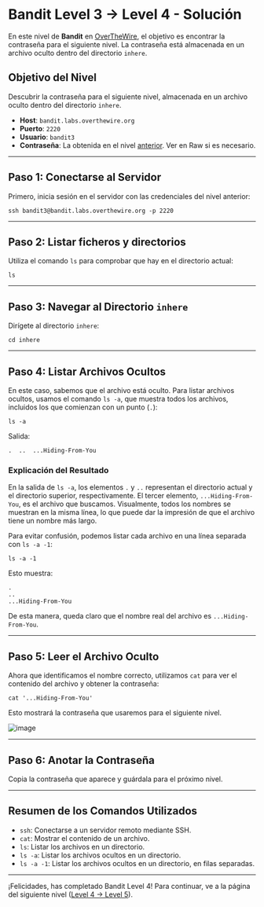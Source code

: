 # Bandit Level 3 -> Level 4 - Solución

En este nivel de **Bandit** en [OverTheWire](https://overthewire.org/wargames/bandit/bandit4.html), el objetivo es encontrar la contraseña para el siguiente nivel. La contraseña está almacenada en un archivo oculto dentro del directorio `inhere`.

## Objetivo del Nivel
Descubrir la contraseña para el siguiente nivel, almacenada en un archivo oculto dentro del directorio `inhere`.

- **Host**: `bandit.labs.overthewire.org`
- **Puerto**: `2220`
- **Usuario**: `bandit3`
- **Contraseña**: La obtenida en el nivel [anterior](/Bandit3/Readme.md). Ver en Raw si es necesario. <!-- MNk8KNH3Usiio41PRUEoDFPqfxLPlSmx -->

---

## Paso 1: Conectarse al Servidor
Primero, inicia sesión en el servidor con las credenciales del nivel anterior:

```
ssh bandit3@bandit.labs.overthewire.org -p 2220
```

---

## Paso 2: Listar ficheros y directorios
Utiliza el comando `ls` para comprobar que hay en el directorio actual:

```
ls
```

---

## Paso 3: Navegar al Directorio `inhere`
Dirígete al directorio `inhere`:

```
cd inhere
```

---

## Paso 4: Listar Archivos Ocultos
En este caso, sabemos que el archivo está oculto. Para listar archivos ocultos, usamos el comando `ls -a`, que muestra todos los archivos, incluidos los que comienzan con un punto (`.`):

```
ls -a
```

Salida:

```
.  ..  ...Hiding-From-You
```

### Explicación del Resultado
En la salida de `ls -a`, los elementos `.` y `..` representan el directorio actual y el directorio superior, respectivamente. El tercer elemento, `...Hiding-From-You`, es el archivo que buscamos. Visualmente, todos los nombres se muestran en la misma línea, lo que puede dar la impresión de que el archivo tiene un nombre más largo.

Para evitar confusión, podemos listar cada archivo en una línea separada con `ls -a -1`:

```
ls -a -1
```

Esto muestra:

```
.
..
...Hiding-From-You
```

De esta manera, queda claro que el nombre real del archivo es `...Hiding-From-You`.

---

## Paso 5: Leer el Archivo Oculto
Ahora que identificamos el nombre correcto, utilizamos `cat` para ver el contenido del archivo y obtener la contraseña:

```
cat '...Hiding-From-You'
```

Esto mostrará la contraseña que usaremos para el siguiente nivel.

![image](https://github.com/user-attachments/assets/acf5f210-8c3a-4ea1-8d03-228dac5618ef)

---

## Paso 6: Anotar la Contraseña
Copia la contraseña que aparece y guárdala para el próximo nivel.

---

## Resumen de los Comandos Utilizados
* `ssh`: Conectarse a un servidor remoto mediante SSH.
* `cat`: Mostrar el contenido de un archivo.
* `ls`: Listar los archivos en un directorio.
* `ls -a`: Listar los archivos ocultos en un directorio.
* `ls -a -1`: Listar los archivos ocultos en un directorio, en filas separadas.

---

¡Felicidades, has completado Bandit Level 4! Para continuar, ve a la página del siguiente nivel ([Level 4 -> Level 5](/Bandit5/Readme.md)).
